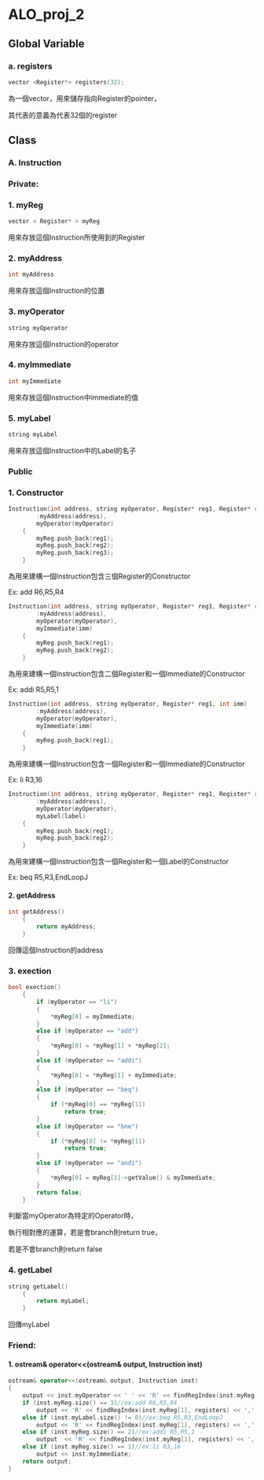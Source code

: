 ALO_proj_2
=== 
## Global Variable
### a. registers
```c++
vector <Register*> registers(32);
```
為一個vector，用來儲存指向Register的pointer，

其代表的意義為代表32個的register

## Class
### A. Instruction
### Private:
### 1. myReg
```c++
vector < Register* > myReg
```
用來存放這個Instruction所使用到的Register

### 2.  myAddress
```c++
int myAddress
```
用來存放這個Instruction的位置

### 3. myOperator
```c++
string myOperator
```
用來存放這個Instruction的operator

### 4. myImmediate
```c++
int myImmediate
```
用來存放這個Instruction中immediate的值

### 5. myLabel
```c++
string myLabel
```
用來存放這個Instruction中的Label的名子

### Public
### 1. Constructor
```c++
Instruction(int address, string myOperator, Register* reg1, Register* reg2, Register* reg3)
		:myAddress(address),
		myOperator(myOperator)
	{
		myReg.push_back(reg1);
		myReg.push_back(reg2);
		myReg.push_back(reg3);
	}
```
為用來建構一個Instruction包含三個Register的Constructor

Ex: add R6,R5,R4

```C++
Instruction(int address, string myOperator, Register* reg1, Register* reg2, int imm)
		:myAddress(address),
		myOperator(myOperator),
		myImmediate(imm)
	{
		myReg.push_back(reg1);
		myReg.push_back(reg2);
	}
```
為用來建構一個Instruction包含二個Register和一個Immediate的Constructor

Ex: addi R5,R5,1

```C++
Instruction(int address, string myOperator, Register* reg1, int imm)
		:myAddress(address),
		myOperator(myOperator),
		myImmediate(imm)
	{
		myReg.push_back(reg1);
	}
```

為用來建構一個Instruction包含一個Register和一個Immediate的Constructor

Ex: li R3,16

```C++
Instruction(int address, string myOperator, Register* reg1, Register* reg2, string label)
		:myAddress(address),
		myOperator(myOperator),
		myLabel(label)
	{
		myReg.push_back(reg1);
		myReg.push_back(reg2);
	}
```
為用來建構一個Instruction包含一個Register和一個Label的Constructor

Ex: beq R5,R3,EndLoopJ

#### 2. getAddress
```C++
int getAddress()
	{
		return myAddress;
	}
```
回傳這個Instruction的address

### 3. exection
```c++
bool exection()
	{
		if (myOperator == "li")
		{
			*myReg[0] = myImmediate;
		}
		else if (myOperator == "add")
		{
			*myReg[0] = *myReg[1] + *myReg[2];
		}
		else if (myOperator == "addi")
		{
			*myReg[0] = *myReg[1] + myImmediate;
		}
		else if (myOperator == "beq")
		{
			if (*myReg[0] == *myReg[1])
				return true;
		}
		else if (myOperator == "bne")
		{
			if (*myReg[0] != *myReg[1])
				return true;
		}
		else if (myOperator == "andi")
		{
			*myReg[0] = myReg[1]->getValue() & myImmediate;
		}
		return false;
	}
```
判斷當myOperator為特定的Operator時，

執行相對應的運算，若是會branch則return true，

若是不會branch則return false

### 4. getLabel
```c++
string getLabel()
	{
		return myLabel;
	}
```
回傳myLabel


### Friend:
#### 1. ostream& operator<<(ostream& output, Instruction inst)
```C++
ostream& operator<<(ostream& output, Instruction inst)
{
	output << inst.myOperator << ' ' << 'R' << findRegIndex(inst.myReg[0], registers) << ',';
	if (inst.myReg.size() == 3)//ex:add R6,R5,R4
		output << 'R' << findRegIndex(inst.myReg[1], registers) << ','  << 'R' << findRegIndex(inst.myReg[2], registers);
	else if (inst.myLabel.size() != 0)//ex:beq R5,R3,EndLoopJ 
		output << 'R' << findRegIndex(inst.myReg[1], registers) << ',' << inst.myLabel;
	else if (inst.myReg.size() == 2)//ex:addi R5,R5,1
		output  << 'R' << findRegIndex(inst.myReg[1], registers) << ',' << inst.myImmediate;
	else if (inst.myReg.size() == 1)//ex:li R3,16
		output << inst.myImmediate;
	return output;
}
```
